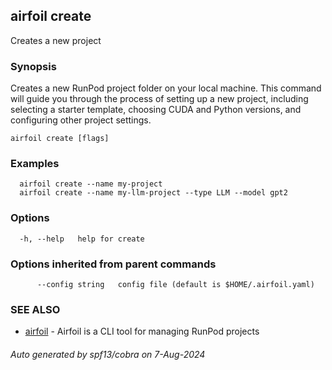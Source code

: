 ## airfoil create

Creates a new project

### Synopsis

Creates a new RunPod project folder on your local machine.
This command will guide you through the process of setting up a new project,
including selecting a starter template, choosing CUDA and Python versions,
and configuring other project settings.

```
airfoil create [flags]
```

### Examples

```
  airfoil create --name my-project
  airfoil create --name my-llm-project --type LLM --model gpt2
```

### Options

```
  -h, --help   help for create
```

### Options inherited from parent commands

```
      --config string   config file (default is $HOME/.airfoil.yaml)
```

### SEE ALSO

* [airfoil](airfoil.md)	 - Airfoil is a CLI tool for managing RunPod projects

###### Auto generated by spf13/cobra on 7-Aug-2024
